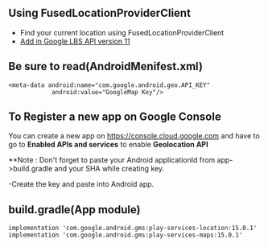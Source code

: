 ## Using FusedLocationProviderClient
- Find your current location using FusedLocationProviderClient
- [Add in Google LBS API  version 11](https://developers.google.com/android/reference/com/google/android/gms/location/FusedLocationProviderClient)
## Be sure to read(AndroidMenifest.xml)
```
<meta-data android:name="com.google.android.geo.API_KEY"       
            android:value="GoogleMap Key"/>
```
## To Register a new app on Google Console
You can create a new app on https://console.cloud.google.com and have to go to  **Enabled APIs and services**  to enable **Geolocation API** 

**Note : Don't forget to paste your Android applicationId from app->build.gradle and your SHA while creating key.

-Create the key and paste into Android app.


## build.gradle(App module)
```
implementation 'com.google.android.gms:play-services-location:15.0.1'
implementation 'com.google.android.gms:play-services-maps:15.0.1'
```
